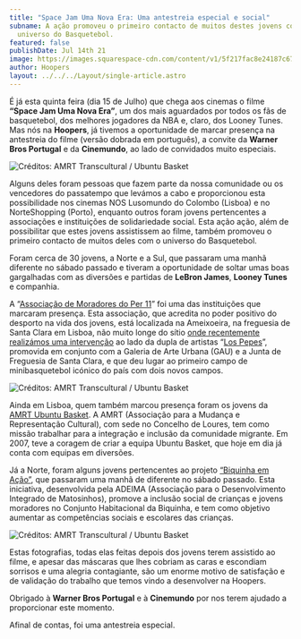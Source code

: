 ```yaml
---
title: "Space Jam Uma Nova Era: Uma antestreia especial e social"
subname: A ação promoveu o primeiro contacto de muitos destes jovens com o
  universo do Basquetebol.
featured: false
publishDate: Jul 14th 21
image: https://images.squarespace-cdn.com/content/v1/5f217fac8e24187c674282cd/1626186777431-N5WWQRKZJV6SQ6D4MABQ/antestreia.jpeg?format=2500w
author: Hoopers
layout: ../../../Layout/single-article.astro
---
```

É já esta quinta feira (dia 15 de Julho) que chega aos cinemas o filme **“Space Jam Uma Nova Era”**, um dos mais aguardados por todos os fãs de basquetebol, dos melhores jogadores da NBA e, claro, dos Looney Tunes. Mas nós na **Hoopers**, já tivemos a oportunidade de marcar presença na antestreia do filme (versão dobrada em português), a convite da **Warner Bros Portugal** e da **Cinemundo**, ao lado de convidados muito especiais. 

![Créditos: AMRT Transcultural / Ubuntu Basket](https://images.squarespace-cdn.com/content/v1/5f217fac8e24187c674282cd/1626186777431-N5WWQRKZJV6SQ6D4MABQ/antestreia.jpeg?format=2500w "Créditos: AMRT Transcultural / Ubuntu Basket")

Alguns deles foram pessoas que fazem parte da nossa comunidade ou os vencedores do passatempo que levámos a cabo e proporcionou esta possibilidade nos cinemas NOS Lusomundo do Colombo (Lisboa) e no NorteShopping (Porto), enquanto outros foram jovens pertencentes a associações e instituições de solidariedade social. Esta ação ação, além de possibilitar que estes jovens assistissem ao filme, também promoveu o primeiro contacto de muitos deles com o universo do Basquetebol.

Foram cerca de 30 jovens, a Norte e a Sul, que passaram uma manhã diferente no sábado passado e tiveram a oportunidade de soltar umas boas gargalhadas com as diversões e partidas de **LeBron James**, **Looney Tunes** e companhia.

A “[Associação de Moradores do Per 11](https://www.facebook.com/per.onze.3388/about)” foi uma das instituições que marcaram presença. Esta associação, que acredita no poder positivo do desporto na vida dos jovens, está localizada na Ameixoeira, na freguesia de Santa Clara em Lisboa, não muito longe do sítio [onde recentemente realizámos uma intervenção](https://www.hoopers.club/noticias/ameixoeira-ganha-dois-campos-de-minibasket-com-arte-de-los-pepes) ao lado da dupla de artistas “[Los Pepes](https://www.instagram.com/lospepesstudio/)”, promovida em conjunto com a Galeria de Arte Urbana (GAU) e a Junta de Freguesia de Santa Clara, e que deu lugar ao primeiro campo de minibasquetebol icónico do país com dois novos campos.

![](https://images.squarespace-cdn.com/content/v1/5f217fac8e24187c674282cd/1626248193351-O6OVEB0873YQKBPQXOUN/WhatsApp+Image+2021-07-12+at+15.22.13.jpeg?format=2500w "Créditos: AMRT Transcultural / Ubuntu Basket")

Ainda em Lisboa, quem também marcou presença foram os jovens da [AMRT Ubuntu Basket](https://www.facebook.com/amrt.ubuntu.basket). A AMRT (Associação para a Mudança e Representação Cultural), com sede no Concelho de Loures, tem como missão trabalhar para a integração e inclusão da comunidade migrante. Em 2007, teve a coragem de criar a equipa Ubuntu Basket, que hoje em dia já conta com equipas em diversões.

Já a Norte, foram alguns jovens pertencentes ao projeto [“Biquinha em Ação”](https://www.facebook.com/biquinhaemacao/), que passaram uma manhã de diferente no sábado passado. Esta iniciativa, desenvolvida pela ADEIMA (Associação para o Desenvolvimento Integrado de Matosinhos), promove a inclusão social de crianças e jovens moradores no Conjunto Habitacional da Biquinha, e tem como objetivo aumentar as competências sociais e escolares das crianças. 

![](https://images.squarespace-cdn.com/content/v1/5f217fac8e24187c674282cd/1626186829006-WOZ7IMZC15V16FM1SJT3/biquinha.jpeg?format=2500w "Créditos: AMRT Transcultural / Ubuntu Basket")

Estas fotografias, todas elas feitas depois dos jovens terem assistido ao filme, e apesar das máscaras que lhes cobriam as caras e escondiam sorrisos e uma alegria contagiante, são um enorme motivo de satisfação e de validação do trabalho que temos vindo a desenvolver na Hoopers.

Obrigado à **Warner Bros Portugal** e à **Cinemundo** por nos terem ajudado a proporcionar este momento.

Afinal de contas, foi uma antestreia especial.